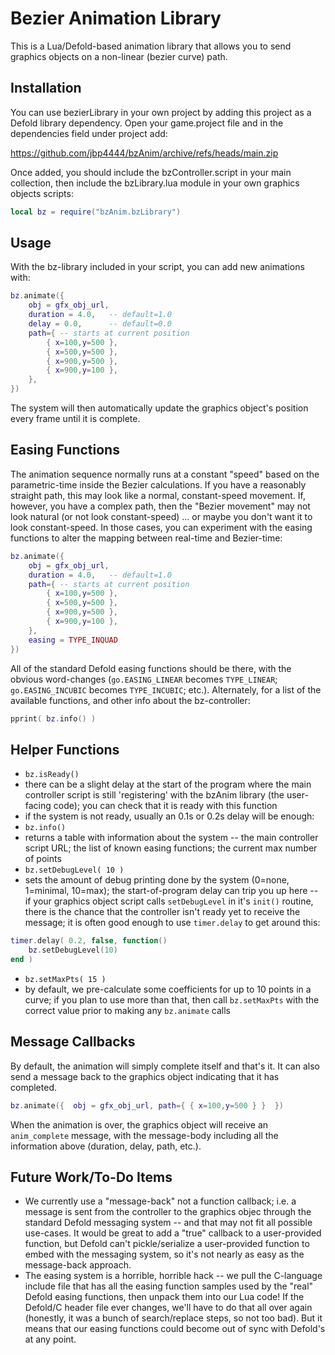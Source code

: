 # Bezier Animation Library

This is a Lua/Defold-based animation library that allows you to send graphics objects on a non-linear (bezier curve) path.

## Installation
You can use bezierLibrary in your own project by adding this project as a Defold library dependency. Open your game.project file and in the dependencies field under project add:

https://github.com/jbp4444/bzAnim/archive/refs/heads/main.zip

Once added, you should include the bzController.script in your main collection, then include the bzLibrary.lua module in your own graphics objects scripts:

```lua
local bz = require("bzAnim.bzLibrary")
```

## Usage
With the bz-library included in your script, you can add new animations with:

```lua
bz.animate({ 
	obj = gfx_obj_url, 
	duration = 4.0,   -- default=1.0
	delay = 0.0,      -- default=0.0
	path={ -- starts at current position
		{ x=100,y=500 },
		{ x=500,y=500 },
		{ x=900,y=500 },
		{ x=900,y=100 },
	},
})
```

The system will then automatically update the graphics object's position every frame until it is complete.


## Easing Functions
The animation sequence normally runs at a constant "speed" based on the parametric-time inside the Bezier calculations.  If you have a reasonably straight path, this may look like a normal, constant-speed movement.  If, however, you have a complex path, then the "Bezier movement" may not look natural (or not look constant-speed) ... or maybe you don't want it to look constant-speed.  In those cases, you can experiment with the easing functions to alter the mapping between real-time and Bezier-time:

```lua
bz.animate({ 
	obj = gfx_obj_url, 
	duration = 4.0,   -- default=1.0
	path={ -- starts at current position
		{ x=100,y=500 },
		{ x=500,y=500 },
		{ x=900,y=500 },
		{ x=900,y=100 },
	},
	easing = TYPE_INQUAD
})
```

All of the standard Defold easing functions should be there, with the obvious word-changes (`go.EASING_LINEAR` becomes `TYPE_LINEAR`; `go.EASING_INCUBIC` becomes `TYPE_INCUBIC`; etc.).  Alternately, for a list of the available functions, and other info about the bz-controller:

```lua
pprint( bz.info() )
```

## Helper Functions
* `bz.isReady()`
 * there can be a slight delay at the start of the program where the main controller script is still 'registering' with the bzAnim library (the user-facing code); you can check that it is ready with this function
 * if the system is not ready, usually an 0.1s or 0.2s delay will be enough:
* `bz.info()`
 * returns a table with information about the system -- the main controller script URL; the list of known easing functions; the current max number of points
* `bz.setDebugLevel( 10 )`
 * sets the amount of debug printing done by the system (0=none, 1=minimal, 10=max); the start-of-program delay can trip you up here -- if your graphics object script calls `setDebugLevel` in it's `init()` routine, there is the chance that the controller isn't ready yet to receive the message; it is often good enough to use `timer.delay` to get around this:

```lua
timer.delay( 0.2, false, function()
	bz.setDebugLevel(10)
end )
```

* `bz.setMaxPts( 15 )`
 * by default, we pre-calculate some coefficients for up to 10 points in a curve; if you plan to use more than that, then call `bz.setMaxPts` with the correct value prior to making any `bz.animate` calls


## Message Callbacks
By default, the animation will simply complete itself and that's it.  It can also send a message back to the graphics object indicating that it has completed.

```lua
bz.animate({  obj = gfx_obj_url, path={ { x=100,y=500 } }  })
```

When the animation is over, the graphics object will receive an `anim_complete` message, with the message-body including all the information above (duration, delay, path, etc.).

## Future Work/To-Do Items
* We currently use a "message-back" not a function callback; i.e. a message is sent from the controller to the graphics objec through the standard Defold messaging system -- and that may not fit all possible use-cases.  It would be great to add a "true" callback to a user-provided function, but Defold can't pickle/serialize a user-provided function to embed with the messaging system, so it's not nearly as easy as the message-back approach.
* The easing system is a horrible, horrible hack -- we pull the C-language include file that has all the easing function samples used by the "real" Defold easing functions, then unpack them into our Lua code!  If the Defold/C header file ever changes, we'll have to do that all over again (honestly, it was a bunch of search/replace steps, so not too bad).  But it means that our easing functions could become out of sync with Defold's at any point.

